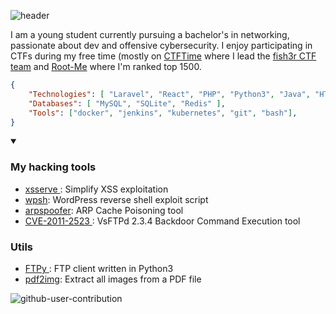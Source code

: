 ![header](https://capsule-render.vercel.app/api?type=waving&color=auto&height=220&section=header&text=Anas&fontSize=60&animation=fadeIn&fontAlignY=38&desc=Pentester%2C%20Developer&descAlignY=51&descAlign=62)


I am a young student currently pursuing a bachelor's in networking, passionate about dev and offensive cybersecurity. I enjoy participating in CTFs during my free time (mostly on <a href="https://ctftime.org/user/157452">CTFTime</a> where I lead the <a href="https://ctftime.org/team/368433">fish3r CTF team</a> and <a href="https://www.root-me.org/NullBrunk?q=%2FNullbrunk">Root-Me</a> where I'm ranked top 1500.

```json
{
    "Technologies": [ "Laravel", "React", "PHP", "Python3", "Java", "HTML/CSS/JS" ],
    "Databases": [ "MySQL", "SQLite", "Redis" ],
    "Tools": ["docker", "jenkins", "kubernetes", "git", "bash"],
}
```

<details open>
    <summary><h3>My hacking tools</h3></summary>
    <ul>
        <li><a href="https://www.github.com/NullBrunk/https://github.com/NullBrunk/xsserve">xsserve </a>: Simplify XSS exploitation</li>
        <li><a href="https://www.github.com/NullBrunk/wpsh">wpsh</a>: WordPress reverse shell exploit script</li>
        <li><a href="https://www.github.com/NullBrunk/arpspoofer">arpspoofer</a>: ARP Cache Poisoning tool</li>
        <li><a href="https://www.github.com/NullBrunk/CVE-2011-2523 ">CVE-2011-2523 </a>: VsFTPd 2.3.4 Backdoor Command Execution tool</li>
    </ul>
    <summary><h3>Utils</h3></summary>
    <ul>
        <li><a href="https://www.github.com/NullBrunk/FTPy ">FTPy </a>:  FTP client written in Python3 </li>
        <li><a href="https://www.github.com/NullBrunk/arpspoofer">pdf2img</a>: Extract all images from a PDF file </li>
    </ul>
</details>

![github-user-contribution](https://github.com/user-attachments/assets/bb1382f8-3c82-4b2b-bd49-c06d6ba16797)
